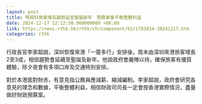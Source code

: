 ```yaml
---
layout: post
title: 特首料旅客增長趨勢延至聖誕新年　預算案會平衡整體利益
date: 2024-12-17 12:12:50.000000000 +08:00
link: https://news.rthk.hk/rthk/ch/component/k2/1783814-20241217.htm
categories: rthk
---
```


行政長官李家超說，深圳恢復來港「一簽多行」安排後，周末由深圳來港旅客增長2至3成，相信趨勢會延續至聖誕及新年。他說政府會嚴陣以待，確保旅客有優質體驗，除夕夜會有多項口岸及交通特別安排。

對於本港面對財赤，有意見指公務員應減薪、縮減編制。李家超說，政府會研究各意見的理念和數據，平衡整體利益，相信財政司司長一定會按香港實際情況，盡量做好財政預算案。
